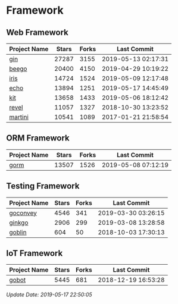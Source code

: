 # Framework

## Web Framework

| Project Name | Stars | Forks | Last Commit |
| ------------ | ----- | ----- | ----------- |
| [gin](https://github.com/gin-gonic/gin) | 27287 | 3155 | 2019-05-13 02:17:31 |
| [beego](https://github.com/astaxie/beego) | 20400 | 4150 | 2019-04-29 10:19:22 |
| [iris](https://github.com/kataras/iris) | 14724 | 1524 | 2019-05-09 12:17:48 |
| [echo](https://github.com/labstack/echo) | 13894 | 1251 | 2019-05-17 14:45:49 |
| [kit](https://github.com/go-kit/kit) | 13658 | 1433 | 2019-05-06 18:12:42 |
| [revel](https://github.com/revel/revel) | 11057 | 1327 | 2018-10-30 13:23:52 |
| [martini](https://github.com/go-martini/martini) | 10541 | 1089 | 2017-01-21 21:58:54 |

## ORM Framework

| Project Name | Stars | Forks | Last Commit |
| ------------ | ----- | ----- | ----------- |
| [gorm](https://github.com/jinzhu/gorm) | 13507 | 1526 | 2019-05-08 07:12:19 |

## Testing Framework

| Project Name | Stars | Forks | Last Commit |
| ------------ | ----- | ----- | ----------- |
| [goconvey](https://github.com/smartystreets/goconvey) | 4546 | 341 | 2019-03-30 03:26:15 |
| [ginkgo](https://github.com/onsi/ginkgo) | 2906 | 299 | 2019-03-08 13:28:58 |
| [goblin](https://github.com/franela/goblin) | 604 | 50 | 2018-10-03 17:30:13 |

## IoT Framework

| Project Name | Stars | Forks | Last Commit |
| ------------ | ----- | ----- | ----------- |
| [gobot](https://github.com/hybridgroup/gobot) | 5445 | 681 | 2018-12-19 16:53:28 |

*Update Date: 2019-05-17 22:50:05*